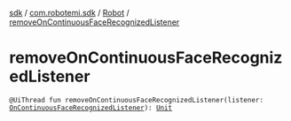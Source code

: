 [sdk](../../index.md) / [com.robotemi.sdk](../index.md) / [Robot](index.md) / [removeOnContinuousFaceRecognizedListener](./remove-on-continuous-face-recognized-listener.md)

# removeOnContinuousFaceRecognizedListener

`@UiThread fun removeOnContinuousFaceRecognizedListener(listener: `[`OnContinuousFaceRecognizedListener`](../../com.robotemi.sdk.face/-on-continuous-face-recognized-listener/index.md)`): `[`Unit`](https://kotlinlang.org/api/latest/jvm/stdlib/kotlin/-unit/index.html)